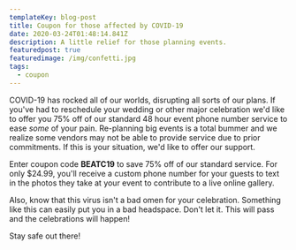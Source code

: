 ```yaml
---
templateKey: blog-post
title: Coupon for those affected by COVID-19
date: 2020-03-24T01:48:14.841Z
description: A little relief for those planning events.
featuredpost: true
featuredimage: /img/confetti.jpg
tags:
  - coupon
---
```

COVID-19 has rocked all of our worlds, disrupting all sorts of our plans. If you've had to reschedule your wedding or other major celebration we'd like to offer you 75% off of our standard 48 hour event phone number service to ease _some_ of your pain. Re-planning big events is a total bummer and we realize some vendors may not be able to provide service due to prior commitments. If this is your situation, we'd like to offer our support. 

Enter coupon code **BEATC19** to save 75% off of our standard service. For only $24.99, you'll receive a custom phone number for your guests to text in the photos they take at your event to contribute to a live online gallery.

Also, know that this virus isn't a bad omen for your celebration. Something like this can easily put you in a bad headspace. Don't let it. This will pass and the celebrations will happen!

Stay safe out there!
